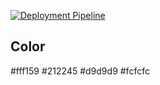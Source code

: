 
[![Deployment Pipeline](https://github.com/eucliwoodhell/react-shortener-url/actions/workflows/pipeline.yml/badge.svg)](https://github.com/eucliwoodhell/react-shortener-url/actions/workflows/pipeline.yml)

## Color

#fff159
#212245
#d9d9d9
#fcfcfc

